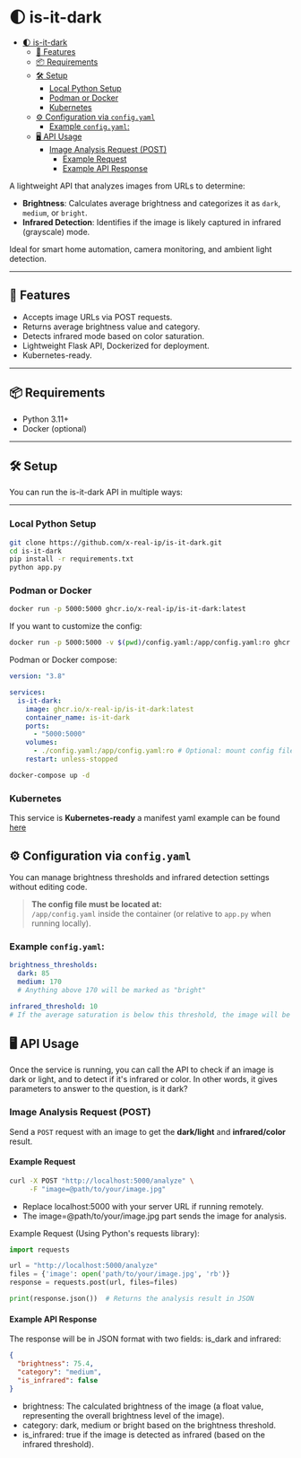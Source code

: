 # 🌓 is-it-dark

- [🌓 is-it-dark](#-is-it-dark)
  - [🚀 Features](#-features)
  - [📦 Requirements](#-requirements)
  - [🛠 Setup](#-setup)
    - [Local Python Setup](#local-python-setup)
    - [Podman or Docker](#podman-or-docker)
    - [Kubernetes](#kubernetes)
  - [⚙️ Configuration via `config.yaml`](#️-configuration-via-configyaml)
    - [Example `config.yaml`:](#example-configyaml)
  - [🖥️ API Usage](#️-api-usage)
    - [Image Analysis Request (POST)](#image-analysis-request-post)
      - [Example Request](#example-request)
      - [Example API Response](#example-api-response)

A lightweight API that analyzes images from URLs to determine:

- **Brightness**: Calculates average brightness and categorizes it as `dark`,
  `medium`, or `bright`.
- **Infrared Detection**: Identifies if the image is likely captured in infrared
  (grayscale) mode.

Ideal for smart home automation, camera monitoring, and ambient light detection.

---

## 🚀 Features

- Accepts image URLs via POST requests.
- Returns average brightness value and category.
- Detects infrared mode based on color saturation.
- Lightweight Flask API, Dockerized for deployment.
- Kubernetes-ready.

---

## 📦 Requirements

- Python 3.11+
- Docker (optional)

---

## 🛠 Setup

You can run the is-it-dark API in multiple ways:

---

### Local Python Setup

```bash
git clone https://github.com/x-real-ip/is-it-dark.git
cd is-it-dark
pip install -r requirements.txt
python app.py
```

### Podman or Docker

```bash
docker run -p 5000:5000 ghcr.io/x-real-ip/is-it-dark:latest
```

If you want to customize the config:

```bash
docker run -p 5000:5000 -v $(pwd)/config.yaml:/app/config.yaml:ro ghcr.io/x-real-ip/is-it-dark:latest
```

Podman or Docker compose:

```yaml
version: "3.8"

services:
  is-it-dark:
    image: ghcr.io/x-real-ip/is-it-dark:latest
    container_name: is-it-dark
    ports:
      - "5000:5000"
    volumes:
      - ./config.yaml:/app/config.yaml:ro # Optional: mount config file
    restart: unless-stopped
```

```bash
docker-compose up -d
```

### Kubernetes

This service is **Kubernetes-ready** a manifest yaml example can be found
[here](https://github.com/x-real-ip/gitops/tree/main/manifests/is-it-dark)

## ⚙️ Configuration via `config.yaml`

You can manage brightness thresholds and infrared detection settings without
editing code.

> **The config file must be located at:**  
> `/app/config.yaml` inside the container (or relative to `app.py` when running
> locally).

### Example `config.yaml`:

```yaml
brightness_thresholds:
  dark: 85
  medium: 170
  # Anything above 170 will be marked as "bright"

infrared_threshold: 10
# If the average saturation is below this threshold, the image will be considered infrared.
```

## 🖥️ API Usage

Once the service is running, you can call the API to check if an image is dark
or light, and to detect if it's infrared or color. In other words, it gives
parameters to answer to the question, is it dark?

### Image Analysis Request (POST)

Send a `POST` request with an image to get the **dark/light** and
**infrared/color** result.

#### Example Request

```bash
curl -X POST "http://localhost:5000/analyze" \
     -F "image=@path/to/your/image.jpg"
```

- Replace localhost:5000 with your server URL if running remotely.
- The image=@path/to/your/image.jpg part sends the image for analysis.

Example Request (Using Python's requests library):

```python
import requests

url = "http://localhost:5000/analyze"
files = {'image': open('path/to/your/image.jpg', 'rb')}
response = requests.post(url, files=files)

print(response.json())  # Returns the analysis result in JSON
```

#### Example API Response

The response will be in JSON format with two fields: is_dark and infrared:

```json
{
  "brightness": 75.4,
  "category": "medium",
  "is_infrared": false
}
```



- brightness: The calculated brightness of the image (a float value,
  representing the overall brightness level of the image).
- category: dark, medium or bright based on the brightness
  threshold.
- is_infrared: true if the image is detected as infrared (based on the infrared
  threshold).
